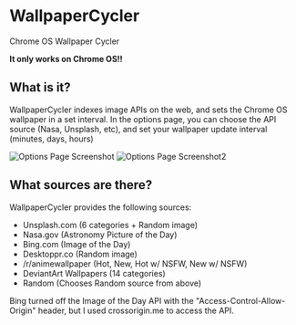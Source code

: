 # WallpaperCycler
Chrome OS Wallpaper Cycler

**It only works on Chrome OS!!**

## What is it?
WallpaperCycler indexes image APIs on the web, and sets the Chrome OS wallpaper in a set interval.
In the options page, you can choose the API source (Nasa, Unsplash, etc), and set your wallpaper update interval (minutes, days, hours)

![Options Page Screenshot](http://i.imgur.com/zVvJhRF.png)
![Options Page Screenshot2](http://i.imgur.com/5NUBhZu.png)

## What sources are there?
WallpaperCycler provides the following sources:

- Unsplash.com (6 categories + Random image)
- Nasa.gov (Astronomy Picture of the Day)
- Bing.com (Image of the Day)
- Desktoppr.co (Random image)
- /r/animewallpaper (Hot, New, Hot w/ NSFW, New w/ NSFW)
- DeviantArt Wallpapers (14 categories)
- Random (Chooses Random source from above)

Bing turned off the Image of the Day API with the "Access-Control-Allow-Origin" header, but I used crossorigin.me to access the API.
